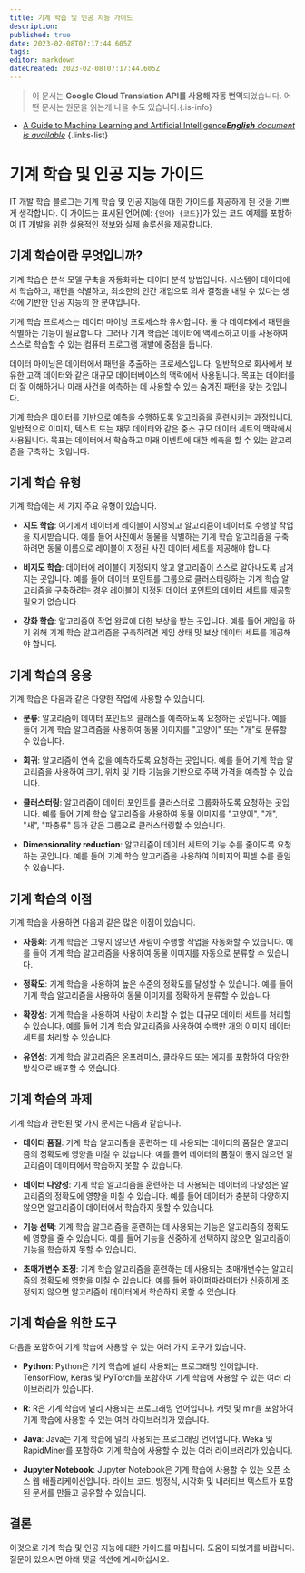 ```yaml
---
title: 기계 학습 및 인공 지능 가이드
description: 
published: true
date: 2023-02-08T07:17:44.605Z
tags: 
editor: markdown
dateCreated: 2023-02-08T07:17:44.605Z
---
```


> 이 문서는 **Google Cloud Translation API를 사용해 자동 번역**되었습니다.
어떤 문서는 원문을 읽는게 나을 수도 있습니다.{.is-info}



- [A Guide to Machine Learning and Artificial Intelligence***English** document is available*](/en/Knowledge-base/Common/a-guide-to-machine-learning-and-artificial-intelligence)
{.links-list}


# 기계 학습 및 인공 지능 가이드

IT 개발 학습 블로그는 기계 학습 및 인공 지능에 대한 가이드를 제공하게 된 것을 기쁘게 생각합니다. 이 가이드는 표시된 언어(예: ```{언어} {코드}```)가 있는 코드 예제를 포함하여 IT 개발을 위한 실용적인 정보와 실제 솔루션을 제공합니다.

## 기계 학습이란 무엇입니까?

기계 학습은 분석 모델 구축을 자동화하는 데이터 분석 방법입니다. 시스템이 데이터에서 학습하고, 패턴을 식별하고, 최소한의 인간 개입으로 의사 결정을 내릴 수 있다는 생각에 기반한 인공 지능의 한 분야입니다.

기계 학습 프로세스는 데이터 마이닝 프로세스와 유사합니다. 둘 다 데이터에서 패턴을 식별하는 기능이 필요합니다. 그러나 기계 학습은 데이터에 액세스하고 이를 사용하여 스스로 학습할 수 있는 컴퓨터 프로그램 개발에 중점을 둡니다.

데이터 마이닝은 데이터에서 패턴을 추출하는 프로세스입니다. 일반적으로 회사에서 보유한 고객 데이터와 같은 대규모 데이터베이스의 맥락에서 사용됩니다. 목표는 데이터를 더 잘 이해하거나 미래 사건을 예측하는 데 사용할 수 있는 숨겨진 패턴을 찾는 것입니다.

기계 학습은 데이터를 기반으로 예측을 수행하도록 알고리즘을 훈련시키는 과정입니다. 일반적으로 이미지, 텍스트 또는 재무 데이터와 같은 중소 규모 데이터 세트의 맥락에서 사용됩니다. 목표는 데이터에서 학습하고 미래 이벤트에 대한 예측을 할 수 있는 알고리즘을 구축하는 것입니다.

## 기계 학습 유형

기계 학습에는 세 가지 주요 유형이 있습니다.

- **지도 학습**: 여기에서 데이터에 레이블이 지정되고 알고리즘이 데이터로 수행할 작업을 지시받습니다. 예를 들어 사진에서 동물을 식별하는 기계 학습 알고리즘을 구축하려면 동물 이름으로 레이블이 지정된 사진 데이터 세트를 제공해야 합니다.

- **비지도 학습**: 데이터에 레이블이 지정되지 않고 알고리즘이 스스로 알아내도록 남겨지는 곳입니다. 예를 들어 데이터 포인트를 그룹으로 클러스터링하는 기계 학습 알고리즘을 구축하려는 경우 레이블이 지정된 데이터 포인트의 데이터 세트를 제공할 필요가 없습니다.

- **강화 학습**: 알고리즘이 작업 완료에 대한 보상을 받는 곳입니다. 예를 들어 게임을 하기 위해 기계 학습 알고리즘을 구축하려면 게임 상태 및 보상 데이터 세트를 제공해야 합니다.

## 기계 학습의 응용

기계 학습은 다음과 같은 다양한 작업에 사용할 수 있습니다.

- **분류**: 알고리즘이 데이터 포인트의 클래스를 예측하도록 요청하는 곳입니다. 예를 들어 기계 학습 알고리즘을 사용하여 동물 이미지를 "고양이" 또는 "개"로 분류할 수 있습니다.

- **회귀**: 알고리즘이 연속 값을 예측하도록 요청하는 곳입니다. 예를 들어 기계 학습 알고리즘을 사용하여 크기, 위치 및 기타 기능을 기반으로 주택 가격을 예측할 수 있습니다.

- **클러스터링**: 알고리즘이 데이터 포인트를 클러스터로 그룹화하도록 요청하는 곳입니다. 예를 들어 기계 학습 알고리즘을 사용하여 동물 이미지를 "고양이", "개", "새", "파충류" 등과 같은 그룹으로 클러스터링할 수 있습니다.

- **Dimensionality reduction**: 알고리즘이 데이터 세트의 기능 수를 줄이도록 요청하는 곳입니다. 예를 들어 기계 학습 알고리즘을 사용하여 이미지의 픽셀 수를 줄일 수 있습니다.

## 기계 학습의 이점

기계 학습을 사용하면 다음과 같은 많은 이점이 있습니다.

- **자동화**: 기계 학습은 그렇지 않으면 사람이 수행할 작업을 자동화할 수 있습니다. 예를 들어 기계 학습 알고리즘을 사용하여 동물 이미지를 자동으로 분류할 수 있습니다.

- **정확도**: 기계 학습을 사용하여 높은 수준의 정확도를 달성할 수 있습니다. 예를 들어 기계 학습 알고리즘을 사용하여 동물 이미지를 정확하게 분류할 수 있습니다.

- **확장성**: 기계 학습을 사용하여 사람이 처리할 수 없는 대규모 데이터 세트를 처리할 수 있습니다. 예를 들어 기계 학습 알고리즘을 사용하여 수백만 개의 이미지 데이터 세트를 처리할 수 있습니다.

- **유연성**: 기계 학습 알고리즘은 온프레미스, 클라우드 또는 에지를 포함하여 다양한 방식으로 배포할 수 있습니다.

## 기계 학습의 과제

기계 학습과 관련된 몇 가지 문제는 다음과 같습니다.

- **데이터 품질**: 기계 학습 알고리즘을 훈련하는 데 사용되는 데이터의 품질은 알고리즘의 정확도에 영향을 미칠 수 있습니다. 예를 들어 데이터의 품질이 좋지 않으면 알고리즘이 데이터에서 학습하지 못할 수 있습니다.

- **데이터 다양성**: 기계 학습 알고리즘을 훈련하는 데 사용되는 데이터의 다양성은 알고리즘의 정확도에 영향을 미칠 수 있습니다. 예를 들어 데이터가 충분히 다양하지 않으면 알고리즘이 데이터에서 학습하지 못할 수 있습니다.

- **기능 선택**: 기계 학습 알고리즘을 훈련하는 데 사용되는 기능은 알고리즘의 정확도에 영향을 줄 수 있습니다. 예를 들어 기능을 신중하게 선택하지 않으면 알고리즘이 기능을 학습하지 못할 수 있습니다.

- **초매개변수 조정**: 기계 학습 알고리즘을 훈련하는 데 사용되는 초매개변수는 알고리즘의 정확도에 영향을 미칠 수 있습니다. 예를 들어 하이퍼파라미터가 신중하게 조정되지 않으면 알고리즘이 데이터에서 학습하지 못할 수 있습니다.

## 기계 학습을 위한 도구

다음을 포함하여 기계 학습에 사용할 수 있는 여러 가지 도구가 있습니다.

- **Python**: Python은 기계 학습에 널리 사용되는 프로그래밍 언어입니다. TensorFlow, Keras 및 PyTorch를 포함하여 기계 학습에 사용할 수 있는 여러 라이브러리가 있습니다.

- **R**: R은 기계 학습에 널리 사용되는 프로그래밍 언어입니다. 캐럿 및 mlr을 포함하여 기계 학습에 사용할 수 있는 여러 라이브러리가 있습니다.

- **Java**: Java는 기계 학습에 널리 사용되는 프로그래밍 언어입니다. Weka 및 RapidMiner를 포함하여 기계 학습에 사용할 수 있는 여러 라이브러리가 있습니다.

- **Jupyter Notebook**: Jupyter Notebook은 기계 학습에 사용할 수 있는 오픈 소스 웹 애플리케이션입니다. 라이브 코드, 방정식, 시각화 및 내러티브 텍스트가 포함된 문서를 만들고 공유할 수 있습니다.

## 결론

이것으로 기계 학습 및 인공 지능에 대한 가이드를 마칩니다. 도움이 되었기를 바랍니다. 질문이 있으시면 아래 댓글 섹션에 게시하십시오.